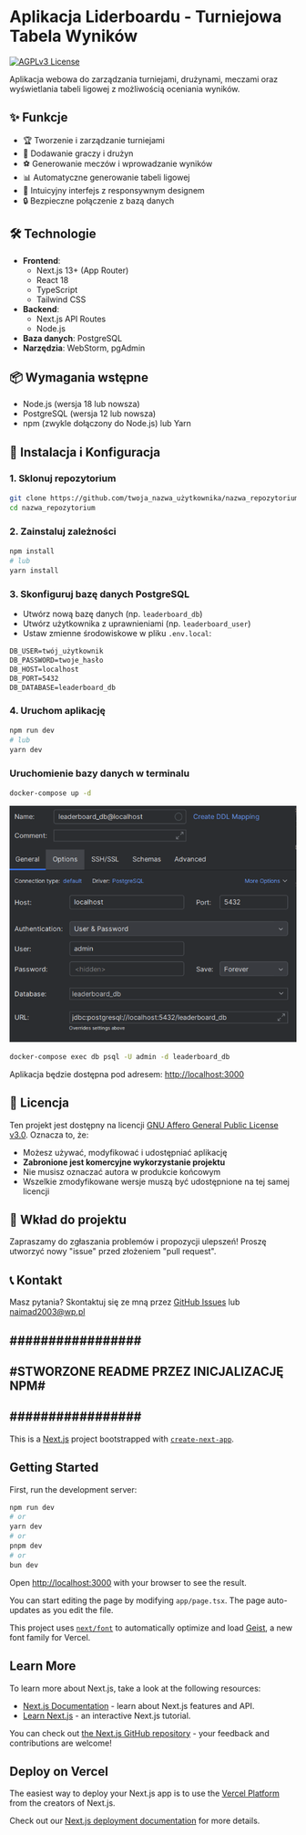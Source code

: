 # Aplikacja Liderboardu - Turniejowa Tabela Wyników

[![AGPLv3 License](https://img.shields.io/badge/License-AGPL%20v3-blue.svg)](https://www.gnu.org/licenses/agpl-3.0)


Aplikacja webowa do zarządzania turniejami, drużynami, meczami oraz wyświetlania tabeli ligowej z możliwością oceniania wyników.

## ✨ Funkcje

- 🏆 Tworzenie i zarządzanie turniejami
- 👥 Dodawanie graczy i drużyn
- ⚽ Generowanie meczów i wprowadzanie wyników
- 📊 Automatyczne generowanie tabeli ligowej
- 🎨 Intuicyjny interfejs z responsywnym designem
- 🔒 Bezpieczne połączenie z bazą danych

## 🛠 Technologie

- **Frontend**:
    - Next.js 13+ (App Router)
    - React 18
    - TypeScript
    - Tailwind CSS
- **Backend**:
    - Next.js API Routes
    - Node.js
- **Baza danych**: PostgreSQL
- **Narzędzia**: WebStorm, pgAdmin

## 📦 Wymagania wstępne

- Node.js (wersja 18 lub nowsza)
- PostgreSQL (wersja 12 lub nowsza)
- npm (zwykle dołączony do Node.js) lub Yarn

## 🚀 Instalacja i Konfiguracja

### 1. Sklonuj repozytorium

```bash
git clone https://github.com/twoja_nazwa_użytkownika/nazwa_repozytorium.git
cd nazwa_repozytorium
```

### 2. Zainstaluj zależności

```bash
npm install
# lub
yarn install
```

### 3. Skonfiguruj bazę danych PostgreSQL

- Utwórz nową bazę danych (np. `leaderboard_db`)
- Utwórz użytkownika z uprawnieniami (np. `leaderboard_user`)
- Ustaw zmienne środowiskowe w pliku `.env.local`:

```env
DB_USER=twój_użytkownik
DB_PASSWORD=twoje_hasło
DB_HOST=localhost
DB_PORT=5432
DB_DATABASE=leaderboard_db
```

### 4. Uruchom aplikację

```bash
npm run dev
# lub
yarn dev
```

### Uruchomienie bazy danych w terminalu

```bash
docker-compose up -d
```
![SchemaDatabaseConf.png](SchemaDatabaseConf.png)

```bash
docker-compose exec db psql -U admin -d leaderboard_db
```

Aplikacja będzie dostępna pod adresem: [http://localhost:3000](http://localhost:3000)


## 📄 Licencja

Ten projekt jest dostępny na licencji [GNU Affero General Public License v3.0](LICENSE). Oznacza to, że:
- Możesz używać, modyfikować i udostępniać aplikację
- **Zabronione jest komercyjne wykorzystanie projektu**
- Nie musisz oznaczać autora w produkcie końcowym
- Wszelkie zmodyfikowane wersje muszą być udostępnione na tej samej licencji

## 🤝 Wkład do projektu

Zapraszamy do zgłaszania problemów i propozycji ulepszeń! Proszę utworzyć nowy "issue" przed złożeniem "pull request".

## 📞 Kontakt

Masz pytania? Skontaktuj się ze mną przez [GitHub Issues](https://github.com/ItlumNaimad/Leaderboard_React/issues) lub [naimad2003@wp.pl](mailto:naimad2003@wp.pl)
## \#################
## #STWORZONE README PRZEZ INICJALIZACJĘ NPM#
## \#################
This is a [Next.js](https://nextjs.org) project bootstrapped with [`create-next-app`](https://nextjs.org/docs/app/api-reference/cli/create-next-app).

## Getting Started

First, run the development server:

```bash
npm run dev
# or
yarn dev
# or
pnpm dev
# or
bun dev
```

Open [http://localhost:3000](http://localhost:3000) with your browser to see the result.

You can start editing the page by modifying `app/page.tsx`. The page auto-updates as you edit the file.

This project uses [`next/font`](https://nextjs.org/docs/app/building-your-application/optimizing/fonts) to automatically optimize and load [Geist](https://vercel.com/font), a new font family for Vercel.

## Learn More

To learn more about Next.js, take a look at the following resources:

- [Next.js Documentation](https://nextjs.org/docs) - learn about Next.js features and API.
- [Learn Next.js](https://nextjs.org/learn) - an interactive Next.js tutorial.

You can check out [the Next.js GitHub repository](https://github.com/vercel/next.js) - your feedback and contributions are welcome!

## Deploy on Vercel

The easiest way to deploy your Next.js app is to use the [Vercel Platform](https://vercel.com/new?utm_medium=default-template&filter=next.js&utm_source=create-next-app&utm_campaign=create-next-app-readme) from the creators of Next.js.

Check out our [Next.js deployment documentation](https://nextjs.org/docs/app/building-your-application/deploying) for more details.
